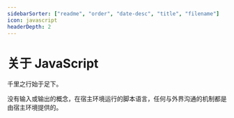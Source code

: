 ```yaml
---
sidebarSorter: ["readme", "order", "date-desc", "title", "filename"]
icon: javascript
headerDepth: 2
---
```


# 关于 JavaScript

千里之行始于足下。



没有输入或输出的概念，在宿主环境运行的脚本语言，任何与外界沟通的机制都是由宿主环境提供的。
